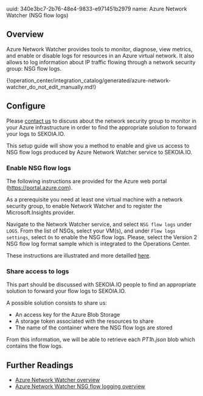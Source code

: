 uuid: 340e3bc7-2b76-48e4-9833-e971451b2979
name: Azure Network Watcher (NSG flow logs)

## Overview
Azure Network Watcher provides tools to monitor, diagnose, view metrics, and enable or disable logs for resources in an Azure virtual network. It also allows to log information about IP traffic flowing through a network security group: NSG flow logs.

{!operation_center/integration_catalog/generated/azure-network-watcher_do_not_edit_manually.md!}

## Configure
Please [contact us](mailto:support@sekoia.io) to discuss about the network security group to monitor in your Azure infrastructure in order to find the appropriate solution to forward your logs to SEKOIA.IO.

This setup guide will show you a method to enable and give us access to NSG flow logs produced by Azure Network Watcher service to SEKOIA.IO.

### Enable NSG flow logs

The following instructions are provided for the Azure web portal (https://portal.azure.com).

As a prerequisite you need at least one virtual machine with a network security group, to enable Network Watcher and to register the Microsoft.Insights provider.

Navigate to the Network Watcher service, and select `NSG flow logs` under `LOGS`. From the list of NSGs, select your VM(s), and under `Flow logs settings`, select `On` to enable the NSG flow logs. Please, select the Version 2 NSG flow log format sample which is integrated to the Operations Center.

These instructions are illustrated and more detailled [here](https://docs.microsoft.com/en-us/azure/network-watcher/network-watcher-nsg-flow-logging-portal).

### Share access to logs

This part should be discussed with SEKOIA.IO people to find an appropriate solution to forward your flow logs to SEKOIA.IO.

A possible solution consists to share us:
- An access key for the Azure Blob Storage
- A storage token associated with the resources to share
- The name of the container where the NSG flow logs are stored

From this information, we will be able to retrieve each _PT1h.json_ blob which contains the flow logs.

## Further Readings
- [Azure Network Watcher overview](https://docs.microsoft.com/en-us/azure/network-watcher/network-watcher-monitoring-overview)
- [Azure Network Watcher NSG flow logging overview](https://docs.microsoft.com/en-us/azure/network-watcher/network-watcher-nsg-flow-logging-overview)

